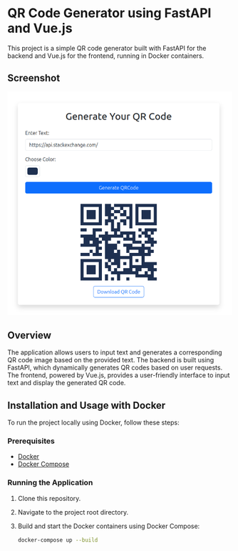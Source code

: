 # QR Code Generator using FastAPI and Vue.js

This project is a simple QR code generator built with FastAPI for the backend and Vue.js for the frontend, running in Docker containers.

## Screenshot

![CMS Screenshot](screenshot.png)

## Overview

The application allows users to input text and generates a corresponding QR code image based on the provided text. The backend is built using FastAPI, which dynamically generates QR codes based on user requests. The frontend, powered by Vue.js, provides a user-friendly interface to input text and display the generated QR code.

## Installation and Usage with Docker

To run the project locally using Docker, follow these steps:

### Prerequisites

- [Docker](https://docs.docker.com/get-docker/)
- [Docker Compose](https://docs.docker.com/compose/install/)

### Running the Application

1. Clone this repository.

2. Navigate to the project root directory.

3. Build and start the Docker containers using Docker Compose:

   ```bash
   docker-compose up --build
